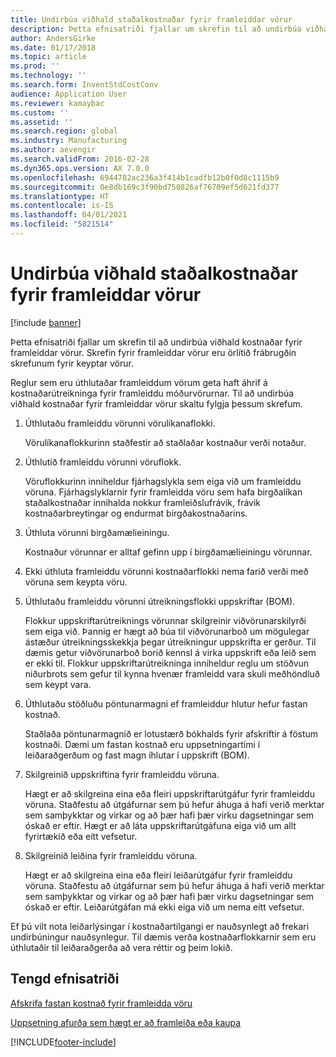 ```yaml
---
title: Undirbúa viðhald staðalkostnaðar fyrir framleiddar vörur
description: Þetta efnisatriði fjallar um skrefin til að undirbúa viðhald kostnaðar fyrir framleiddar vörur.
author: AndersGirke
ms.date: 01/17/2018
ms.topic: article
ms.prod: ''
ms.technology: ''
ms.search.form: InventStdCostConv
audience: Application User
ms.reviewer: kamaybac
ms.custom: ''
ms.assetid: ''
ms.search.region: global
ms.industry: Manufacturing
ms.author: aevengir
ms.search.validFrom: 2016-02-28
ms.dyn365.ops.version: AX 7.0.0
ms.openlocfilehash: 6944782ac236a3f414b1cadfb12b0f0d8c1115b9
ms.sourcegitcommit: 0e8db169c3f90bd750826af76709ef5d621fd377
ms.translationtype: HT
ms.contentlocale: is-IS
ms.lasthandoff: 04/01/2021
ms.locfileid: "5821514"
---
```

# <a name="prepare-to-maintain-standard-costs-for-manufactured-items"></a>Undirbúa viðhald staðalkostnaðar fyrir framleiddar vörur

[!include [banner](../includes/banner.md)]

Þetta efnisatriði fjallar um skrefin til að undirbúa viðhald kostnaðar fyrir framleiddar vörur. Skrefin fyrir framleiddar vörur eru örlítið frábrugðin skrefunum fyrir keyptar vörur.

Reglur sem eru úthlutaðar framleiddum vörum geta haft áhrif á kostnaðarútreikninga fyrir framleiddu móðurvörurnar. Til að undirbúa viðhald kostnaðar fyrir framleiddar vörur skaltu fylgja þessum skrefum.

1. Úthlutaðu framleiddu vörunni vörulíkanaflokki. 

   Vörulíkanaflokkurinn staðfestir að staðlaðar kostnaður verði notaður.

2. Úthlutið framleiddu vörunni vöruflokk. 

   Vöruflokkurinn inniheldur fjárhagslykla sem eiga við um framleiddu vöruna. Fjárhagslyklarnir fyrir framleidda vöru sem hafa birgðalíkan staðalkostnaðar innihalda nokkur framleiðslufrávik, frávik kostnaðarbreytingar og endurmat birgðakostnaðarins.

3. Úthluta vörunni birgðamælieiningu. 

   Kostnaður vörunnar er alltaf gefinn upp í birgðamælieiningu vörunnar.

4. Ekki úthluta framleiddu vörunni kostnaðarflokki nema farið verði með vöruna sem keypta vöru.

5. Úthlutaðu framleiddu vörunni útreikningsflokki uppskriftar (BOM). 

   Flokkur uppskriftarútreiknings vörunnar skilgreinir viðvörunarskilyrði sem eiga við. Þannig er hægt að búa til viðvörunarboð um mögulegar ástæður útreikningsskekkja þegar útreikningur uppskrifta er gerður. Til dæmis getur viðvörunarboð borið kennsl á virka uppskrift eða leið sem er ekki til. Flokkur uppskriftarútreikninga inniheldur reglu um stöðvun niðurbrots sem gefur til kynna hvenær framleidd vara skuli meðhöndluð sem keypt vara.

6. Úthlutaðu stöðluðu pöntunarmagni ef framleiddur hlutur hefur fastan kostnað. 

   Staðlaða pöntunarmagnið er lotustærð bókhalds fyrir afskriftir á föstum kostnaði. Dæmi um fastan kostnað eru uppsetningartími í leiðaraðgerðum og fast magn íhlutar í uppskrift (BOM).

7. Skilgreinið uppskriftina fyrir framleiddu vöruna. 

   Hægt er að skilgreina eina eða fleiri uppskriftarútgáfur fyrir framleiddu vöruna. Staðfestu að útgáfurnar sem þú hefur áhuga á hafi verið merktar sem samþykktar og virkar og að þær hafi þær virku dagsetningar sem óskað er eftir. Hægt er að láta uppskriftarútgáfuna eiga við um allt fyrirtækið eða eitt vefsetur.

8. Skilgreinið leiðina fyrir framleiddu vöruna. 

   Hægt er að skilgreina eina eða fleiri leiðarútgáfur fyrir framleiddu vöruna. Staðfestu að útgáfurnar sem þú hefur áhuga á hafi verið merktar sem samþykktar og virkar og að þær hafi þær virku dagsetningar sem óskað er eftir. Leiðarútgáfan má ekki eiga við um nema eitt vefsetur.

Ef þú vilt nota leiðarlýsingar í kostnaðartilgangi er nauðsynlegt að frekari undirbúningur nauðsynlegur. Til dæmis verða kostnaðarflokkarnir sem eru úthlutaðir til leiðaraðgerða að vera réttir og þeim lokið.

<a name="related-topics"></a>Tengd efnisatriði
--------

[Afskrifa fastan kostnað fyrir framleidda vöru](amortize-constant-costs-manufactured-item.md)

[Uppsetning afurða sem hægt er að framleiða eða kaupa](manufactured-items-treated-as-purchased-items.md)



[!INCLUDE[footer-include](../../includes/footer-banner.md)]